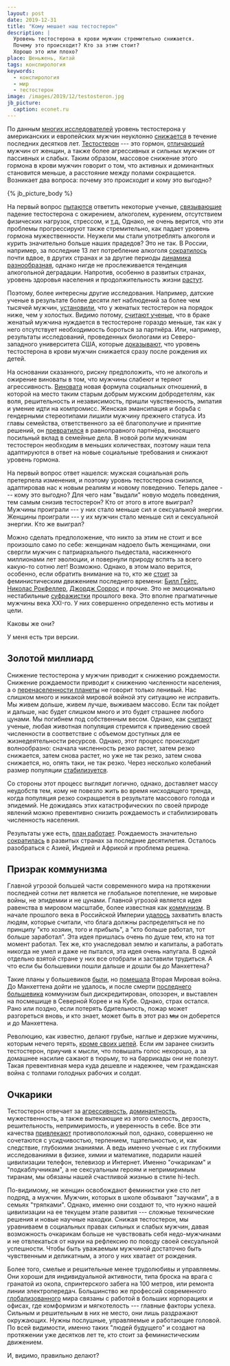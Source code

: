 ```yaml
---
layout: post
date: 2019-12-31
title: "Кому мешает наш тестостерон"
description: |
  Уровень тестостерона в крови мужчин стремительно снижается.
  Почему это происходит? Кто за этим стоит?
  Хорошо это или плохо?
place: Шеньжень, Китай
tags: конспирология
keywords:
  - конспирология
  - мир
  - тестостерон
image: /images/2019/12/testosteron.jpg
jb_picture:
  caption: econet.ru
---
```


По данным [многих исследователей](https://www.independent.co.uk/news/science/sperm-count-west-men-health-drop-60-per-cent-years-modern-life-a7859491.html)
уровень тестостерона у американских и европейских мужчин
неуклонно [снижается](https://republic.ru/posts/92014)
в течение последних десятков лет.
[Тестостерон](https://ru.wikipedia.org/wiki/%D0%A2%D0%B5%D1%81%D1%82%D0%BE%D1%81%D1%82%D0%B5%D1%80%D0%BE%D0%BD)
--- это гормон, [отличающий](https://www.ridus.ru/news/309973)
мужчин от женщин, а также более агрессивных и сильных мужчин от
пассивных и слабых. Таким образом, массовое снижение этого гормона в крови мужчин говорит о том,
что активных и доминантных становится меньше,
а расстояние между полами сокращается.
Возникает два вопроса: почему это происходит и кому это выгодно?

{% jb_picture_body %}

<!--more-->

На первый вопрос [пытаются](https://www.peptidebio.ru/informaciya/stati/problema-veka-ponizhennyj-testosteron-u-muzhchin.html)
ответить некоторые ученые,
[связывающие](https://versia.ru/nizkij-uroven-muzhskogo-gormona-prichina-mnozhestva-boleznej)
падение тестостерона с ожирением, алкоголем, курением, отсутствием физических нагрузок, стрессом, и
[т.д.](https://www.obozrevatel.com/health/diseases/26347-chto-vliyaet-na-padenie-urovnya-testosterona-u-muzhchin-nazvanyi-prichinyi.htm)
Однако, не очень верится, что эти проблемы прогрессируют также стремительно, как падает уровень гормона мужественности.
Неужели мы стали употреблять алкоголя и курить значительно больше наших прадедов?
Это не так. В России, например, за последние 13 лет потребление алкоголя
[сократилось](https://www.forbes.ru/newsroom/obshchestvo/384603-potreblenie-alkogolya-v-rossii-sokratilos-pochti-napolovinu-za-13-let)
почти вдвое, в других странах и за другие периоды
[динамика разнообразная](https://wolf-kitses.livejournal.com/226051.html),
однако нигде не прослеживается тенденция алкогольной деградации.
Напротив, особенно в развитых странах, уровень здоровья населения
и продолжительность жизни [растут](http://www.demoscope.ru/weekly/2019/0821/barom04.php).

Поэтому, более интересны другие исследования. Например, датские ученые
в результате более десяти лет наблюдений за более чем тысячей мужчин,
[установили](https://www.kp.ru/daily/26669.4/3690812/), что у женатых
тестостерон на порядок ниже, чем у холостых. Видимо потому,
[считают ученые](https://www.sciencedirect.com/science/article/abs/pii/S0306453016310538),
что в браке женатый мужчина нуждается в тестостероне гораздо меньше,
так как у него отсутствует необходимость бороться за партнёра.
Или, например, результаты исследований, проведенных биологами из
Северо-западного университета США, которые
[доказывают](https://www.bbc.com/russian/society/2011/09/110913_men_and_babies), что
уровень тестостерона в крови мужчин снижается сразу после рождения их детей.

На основании сказанного, рискну предположить, что не алкоголь и ожирение виноваты в том,
что мужчины слабеют и теряют агрессивность. [Виновата](https://econet.ru/articles/kak-feminizm-vliyaet-na-testosteron)
новая формула социальных
отношений, в которой на место таким старым добрым мужским
добродетелям, как воля, решительность и независимость, пришли чувственность, эмпатия
и умение идти на компромисс.
Женская эмансипация и борьба с гендерными стереотипами лишили мужчину прежнего
статуса. Из главы семейства, ответственного за её благополучие
и принятие решений, он [превратился](https://batenka.ru/explore/science/falling-of-testosterone/)
в равноправного партнёра, вносящего посильный вклад в семейные дела.
В новой роли мужчинам тестостерон необходим в меньших количествах, поэтому
наши тела адаптируются в ответ на новые социальные требования и снижают уровень гормона.

На первый вопрос ответ нашелся: мужская социальная роль претерпела изменения,
и поэтому уровнь тестостерона снизился, адаптировав нас к новым реалиям и новому
поведению. Теперь далее --- кому это выгодно? Для чего
нам "выдали" новую модель поведения, тем самым снизив тестостерон? Кто от этого
в итоге выиграл? Мужчины проиграли --- у них стало меньше сил и сексуальной энергии.
Женщины проиграли --- у их мужчин стало меньше сил и сексуальной энергии. Кто
же выиграл?

Можно сделать предположение, что никто за этим не стоит и все произошло само
по себе: женщинам надоело быть женщинами, они свергли мужчин
с патриархального пьедестала, насиженного миллионами лет эволюции, и повернули
природу вспять за всего какую-то сотню лет! Возможно. Однако, в этом мало верится,
особенно, если обратить внимание на то, кто же [стоит](http://masculist.ru/blogs/post-4998.html)
за феминистическим движением последнего времени:
[Билл Гейтс](https://zen.yandex.ru/media/konstantin/kto-finansiruet-feminizm-5d9baefcba281e00af417c13),
[Николас Рокфеллер](https://expert.ru/d-stroke/2010/04/feminizm/),
[Джордж Соррос](https://ria.ru/20170217/1488254327.html) и прочие.
Это не эмоционально нестабильные [суфражистки](https://vz.ru/world/2017/3/8/860922.html) прошлого века.
Это вполне прагматичные мужчины века XXI-го.
У них совершенно определенно есть мотивы и цели.

Каковы же они?

У меня есть три версии.

## Золотой миллиард

Снижение тестостерона у мужчин приводит к снижению рождаемости.
Снижение рождаемости приводит к снижению численности населения,
а о [перенаселенности планеты](https://ru.wikipedia.org/wiki/%D0%9F%D0%B5%D1%80%D0%B5%D0%BD%D0%B0%D1%81%D0%B5%D0%BB%D0%B5%D0%BD%D0%B8%D0%B5)
не говорит только ленивый.
Нас слишком много и никакой мировой войной эту ситуацию не исправить.
Мы живем дольше, живем лучше, выживаем массово. Если так пойдет и дальше,
нас будет слишком много и это будет страшнее любого цунами. Мы погибнем
под собственным весом.
Однако, как [считают](https://scisne.net/a-71)
ученые, любая животная популяция стремится
к приведению своей численности в соответствие с объемом доступных для ее жизнедеятельности
ресурсов. Однако, этот процесс происходит волнообразно: сначала численность
резко растет, затем резко снижается, затем снова растет, но уже не так резко,
затем снова снижается, но, опять таки, не так резко. Через несколько колебаний
размер популяции [стабилизуется](https://ru.wikipedia.org/wiki/%D0%97%D0%BE%D0%BB%D0%BE%D1%82%D0%BE%D0%B9_%D0%BC%D0%B8%D0%BB%D0%BB%D0%B8%D0%B0%D1%80%D0%B4).

Со стороны этот процесс выглядит логично, однако, доставляет массу неудобств
тем, кому не повезло жить во время нисходящего тренда, когда популяция
резко сокращается в результате массового голода и эпидемий. Не дожидаясь
этих катастрофических по своей природе явлений можно превентивно снизить
рождаемость и стабилизировать численность населения.

Результаты уже есть, [план работает](https://www.svoboda.org/a/132240.html).
Рождаемость значительно
[сократилась](https://www.un.org/development/desa/ru/news/population/world-population-prospects-2019.html)
в развитых странах за последние десятилетия. Осталось разобраться с
Азией, Индией и Африкой и проблема решена.

## Призрак коммунизма

Главной угрозой большей части современного мира на протяжении последней сотни
лет является не глобальное потепление, не мировые войны, не эпидемии
и не цунами. Главной угрозой является идея равенства в мировом
масштабе, более известная как [коммунизм](https://ru.wikipedia.org/wiki/%D0%9A%D0%BE%D0%BC%D0%BC%D1%83%D0%BD%D0%B8%D0%B7%D0%BC).
В начале прошлого века в Российской
Империи [удалось](https://ru.wikipedia.org/wiki/%D0%9E%D0%BA%D1%82%D1%8F%D0%B1%D1%80%D1%8C%D1%81%D0%BA%D0%B0%D1%8F_%D1%80%D0%B5%D0%B2%D0%BE%D0%BB%D1%8E%D1%86%D0%B8%D1%8F)
захватить власть людям, которые считали, что блага должны
распределяться не по принципу "кто хозяин, того и прибыль",
а "кто больше работал, тот больше заработал". Эта идея пришлась очень
по душе тем, кто на тот момент работал. Тех же, кто унаследовал
землю и капиталы, а работать никогда не умел и даже не пытался, эта идея
очень напугала. В одной отдельно взятой стране у них все отобрали и заставили
трудиться. А что если бы большевики пошли дальше и дошли бы до Манхеттена?

Такие планы у большевиков [были](https://ru.wikipedia.org/wiki/%D0%9C%D0%B8%D1%80%D0%BE%D0%B2%D0%B0%D1%8F_%D1%80%D0%B5%D0%B2%D0%BE%D0%BB%D1%8E%D1%86%D0%B8%D1%8F),
но [помешала](https://ru.wikipedia.org/wiki/%D0%9B%D0%B5%D0%B4%D0%BE%D0%BA%D0%BE%D0%BB_%28%D0%BA%D0%BD%D0%B8%D0%B3%D0%B0%29)
Вторая Мировая война.
До Манхеттена дойти не удалось, и после смерти
[последнего большевика](http://lurkmore.to/%D0%A1%D1%82%D0%B0%D0%BB%D0%B8%D0%BD)
коммунизм был дискредитирован, опозорен, и выставлен на посмешище
в Северной Корее и на Кубе. Однако, страх остался. Рано или поздно, если
потерять бдительность, пожар может разгореться вновь, и кто знает,
может быть в этот раз <del>мы</del> он доберется и до Манхеттена.

Революцию, как известно, делают грубые, наглые и дерзкие мужчины,
которым нечего терять,
[кроме своих цепей](https://ru.wikipedia.org/wiki/%D0%9F%D1%80%D0%BE%D0%BB%D0%B5%D1%82%D0%B0%D1%80%D0%B8%D0%B8_%D0%B2%D1%81%D0%B5%D1%85_%D1%81%D1%82%D1%80%D0%B0%D0%BD,_%D1%81%D0%BE%D0%B5%D0%B4%D0%B8%D0%BD%D1%8F%D0%B9%D1%82%D0%B5%D1%81%D1%8C!).
Если им заранее снизить тестостерон,
приучив к мысли, что повышать голос нехорошо,
а за домашнее насилие сажают в тюрьму, то на баррикады они не полезут.
Такая превентивная мера куда дешевле и надежнее, чем гражданская война
с толпами голодных рабочих и солдат.

## Очкарики

Тестостерон отвечает за [агрессивность](https://www.umj.com.ua/article/78221/agressivnost-u-muzhchin-zavisit-ot-urovnya-testosterona),
[доминантность](https://www.psychologos.ru/articles/view/testosteron-i-estrogeny), мужественность,
а также вытекающие из этого смелость, дерзость, решительность, непримиримость,
и уверенность в себе. Все эти качества
[привлекают](https://sobesednik.ru/zdorove/20170502-5-neozhidannyh-plyusov-vysokogo-urovnya-testosterona)
противоположный пол, однако, совершенно не сочетаются с усидчивостью, терпением, тщательностью,
и, как следствие, глубокими знаниями.
А ведь именно ученые с их глубокими исследованиями
в физике, химии и математике, подарили нашей цивилизации телефон, телевизор и Интернет.
Именно "очкарикам" и "подкаблучникам", а не сексуальным героям и непримиримым тиранам,
мы обязаны нашей счастливой жизнью в стиле hi-tech.

По-видимому, не женщин освобождают феминистки уже сто лет подряд, а мужчин. Мужчин,
которых в школе обзывают "заучками", а в семьях "тряпками". Однако, именно они
создают то, что нужно нашей цивилизации на ее текущем этапе развития ---
сложные технические решения и новые научные находки. Снижая тестостерон,
мы уравниваем в социальных правах сильных и слабых мужчин, давая возможность
очкарикам больше не чувствовать себя недо-мужчинами и не отвлекаться от науки на рефлексию
по поводу своей сексуальной успешности. Чтобы быть уважаемым мужчиной
достаточно быть чувственным и деликатным, а этого у них хватает от рождения.

Более того, смелые и решительные менее трудолюбивы и управляемы. Они хороши
для индивидуальной активности, типа броска на врага с гранатой из окопа,
спринтерского забега на 100 метров, или ремонта линии электропередач. Большинство
же профессий современного [глобализованного](https://ru.wikipedia.org/wiki/%D0%93%D0%BB%D0%BE%D0%B1%D0%B0%D0%BB%D0%B8%D0%B7%D0%B0%D1%86%D0%B8%D1%8F)
мира связаны с работой в больших
корпорациях и офисах, где комформизм и мягкотелость --- главные факторы успеха. Сильным
и решительным в них не место, они лишь раздражают окружающих. Нужны послушные,
управляемые и работающие головой. По всей видимости,
именно таких "людей будущего" и создают на протяжении
уже десятков лет те, кто стоит за феминистическим движением.

И, видимо, правильно делают?
